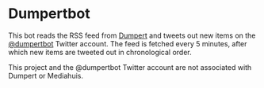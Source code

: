 # Dumpertbot

This bot reads the RSS feed from [Dumpert](https://www.dumpert.nl) and tweets out new items on the [@dumpertbot](https://twitter.com/dumpertbot) Twitter account. The feed is fetched every 5 minutes, after which new items are tweeted out in chronological order.

This project and the @dumpertbot Twitter account are not associated with Dumpert or Mediahuis.
